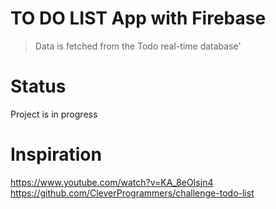 # TO DO LIST App with Firebase
> Data is fetched from the Todo real-time database'

# Status
Project is in progress

# Inspiration
https://www.youtube.com/watch?v=KA_8eOIsjn4<br />
https://github.com/CleverProgrammers/challenge-todo-list
